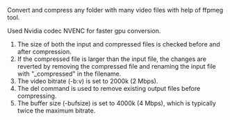 Convert and compress any folder with many video files with help of ffpmeg tool.

Used Nvidia codec NVENC for faster gpu conversion.

1) The size of both the input and compressed files is checked before and after compression.
2) If the compressed file is larger than the input file, the changes are reverted by removing the compressed file and renaming the input file with "_compressed" in the filename.
3) The video bitrate (-b:v) is set to 2000k (2 Mbps).
4) The del command is used to remove existing output files before compressing.
5) The buffer size (-bufsize) is set to 4000k (4 Mbps), which is typically twice the maximum bitrate.
